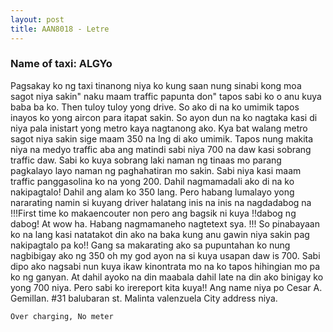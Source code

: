 ```yaml
---
layout: post
title: AAN8018 - Letre
---
```


### Name of taxi: ALGYo

Pagsakay ko ng taxi tinanong niya ko kung saan nung sinabi kong moa sagot niya sakin" naku maam traffic papunta don" tapos sabi ko o anu kuya baba ba ko. Then tuloy tuloy yong drive. So ako di na ko umimik tapos inayos ko yong aircon para itapat sakin. So ayon dun na ko nagtaka kasi di niya pala inistart yong metro kaya nagtanong ako. Kya bat walang metro sagot niya sakin sige maam 350 na lng di ako umimik. Tapos nung makita niya na medyo traffic aba ang matindi sabi niya 700 na daw kasi sobrang traffic daw. Sabi ko kuya sobrang laki naman ng tinaas mo parang pagkalayo layo naman ng paghahatiran mo sakin. Sabi niya kasi maam traffic panggasolina ko na yong 200. Dahil nagmamadali ako di na ko nakipagtalo! Dahil ang alam ko 350 lang. Pero habang lumalayo yong nararating namin si kuyang driver halatang inis na inis na nagdadabog na !!!First time ko makaencouter non pero ang bagsik ni kuya !!dabog ng dabog! At wow ha. Habang nagmamaneho nagtetext sya. !!! So pinabayaan ko na lang kasi natatakot din ako na baka kung anu gawin niya sakin pag nakipagtalo pa ko!! Gang sa makarating ako sa pupuntahan ko nung nagbibigay ako ng 350 oh my god ayon na si kuya usapan daw is 700. Sabi dipo ako nagsabi nun kuya ikaw kinontrata mo na ko tapos hihingian mo pa ko ng ganyan. At dahil ayoko na din maabala dahil late na din ako binigay ko yong 700 niya. Pero sabi 
 ko irereport kita kuya!! Ang name niya po Cesar A. Gemillan.  #31 balubaran st. Malinta valenzuela City address niya. 

```Over charging, No meter```
